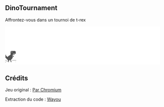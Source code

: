## DinoTournament

Affrontez-vous dans un tournoi de t-rex


![chrome offline game cast](assets/screenshot.gif)


## Crédits

Jeu original : [Par Chromium](https://www.chromium.org/)

Extraction du code : [Wayou](https://github.com/wayou/t-rex-runner)